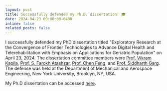 ```yaml
---
layout: post
title: Successfully defended my Ph.D. dissertation! 🎓
date: 2024-04-23 09:00:00-0400
inline: false
related_posts: false
---
```


I successfully defended my PhD dissertation titled "Exploratory Research at the Convergence of Frontier Technologies to Advance Digital Health and Telerehabilitation with Emphasis on Applications for Geriatric Population" on April 23, 2024. The dissertation committee members were [Prof. Vikram Kapila](https://scholar.google.com/citations?user=6PTJF28AAAAJ&hl=en&oi=ao), [Prof. S. Farokh Atashzar](https://scholar.google.com/citations?user=H6_aG50AAAAJ&hl=en&oi=ao), [Prof. Chen Feng](https://scholar.google.com/citations?user=YeG8ZM0AAAAJ&hl=en&oi=ao), and [Prof. Siddharth Garg](https://scholar.google.com/citations?user=Yf8OqQQAAAAJ&hl=en&oi=ao). The defense was held at the Department of Mechanical and Aerospace Engineering, New York University, Brooklyn, NY, USA.

My Ph.D dissertation can be accessed [here](/assets/pdf/hassam_phd_dissertation.pdf).
